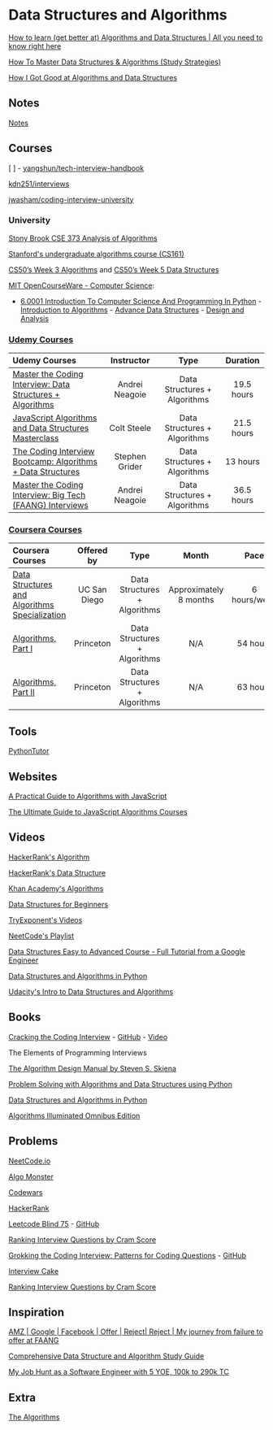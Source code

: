 # Data Structures and Algorithms

[How to learn (get better at) Algorithms and Data Structures | All you need to know right here](https://www.youtube.com/watch?v=qdd-iLFPaT0)

[How To Master Data Structures & Algorithms (Study Strategies)](https://www.youtube.com/watch?v=P8Znk6Cu1Ww)

[How I Got Good at Algorithms and Data Structures](https://www.youtube.com/watch?v=9-ubSA9GA3o)


## Notes

[Notes](https://drive.google.com/drive/folders/1wa5npIJAOfv5npYWXDpVHJ1GwMlQRjIj?usp=sharing)

## Courses

[  ] - [yangshun/tech-interview-handbook](https://github.com/yangshun/tech-interview-handbook)

[kdn251/interviews](https://github.com/kdn251/interviews)

[jwasham/coding-interview-university](https://github.com/jwasham/coding-interview-university)


### University

[Stony Brook CSE 373 Analysis of Algorithms ](https://www.youtube.com/playlist?list=PLOtl7M3yp-DX6ic0HGT0PUX_wiNmkWkXx)

[Stanford's undergraduate algorithms course (CS161)](https://timroughgarden.org/videos.html)

[CS50’s Week 3 Algorithms](https://cs50.harvard.edu/x/2022/weeks/3/) and [CS50’s Week 5 Data Structures](https://cs50.harvard.edu/x/2022/weeks/5/)

[MIT OpenCourseWare - Computer Science](https://www.youtube.com/@mitocw/playlists?view=50&sort=dd&shelf_id=5):
- [6.0001 Introduction To Computer Science And Programming In Python](https://www.youtube.com/playlist?list=PLUl4u3cNGP63WbdFxL8giv4yhgdMGaZNA) - [Introduction to Algorithms](https://www.youtube.com/playlist?list=PLUl4u3cNGP61Oq3tWYp6V_F-5jb5L2iHb) - [Advance Data Structures](https://www.youtube.com/playlist?list=PLUl4u3cNGP61hsJNdULdudlRL493b-XZf) - [Design and Analysis](https://www.youtube.com/playlist?list=PLUl4u3cNGP6317WaSNfmCvGym2ucw3oGp)

### [Udemy Courses](https://github.com/vicxny/Udemy)
Udemy Courses | Instructor | Type | Duration |
:-- | :--: | :--: | :--: |
[Master the Coding Interview: Data Structures + Algorithms](https://www.udemy.com/course/master-the-coding-interview-data-structures-algorithms/learn/lecture/12202018?start=15#overview) | Andrei Neagoie | Data Structures + Algorithms | 19.5 hours |
[JavaScript Algorithms and Data Structures Masterclass](https://www.udemy.com/course/js-algorithms-and-data-structures-masterclass/) | Colt Steele | Data Structures + Algorithms | 21.5 hours |
[The Coding Interview Bootcamp: Algorithms + Data Structures](https://www.udemy.com/course/coding-interview-bootcamp-algorithms-and-data-structure/) | Stephen Grider | Data Structures + Algorithms | 13 hours |
[Master the Coding Interview: Big Tech (FAANG) Interviews](https://www.udemy.com/course/master-the-coding-interview-big-tech-faang-interviews/) | Andrei Neagoie | Data Structures + Algorithms | 36.5 hours |

### [Coursera Courses](https://github.com/vicxny/Coursera)
Coursera Courses | Offered by | Type | Month | Pace |
:-- | :--: | :--: | :--: | :--: |
[Data Structures and Algorithms Specialization](https://www.coursera.org/learn/algorithms-part1) | UC San Diego  | Data Structures + Algorithms| Approximately 8 months | 6 hours/week |
[Algorithms, Part I](https://www.coursera.org/learn/algorithms-part1) | Princeton | Data Structures + Algorithms| N/A | 54 hours |
[Algorithms, Part II](https://www.coursera.org/learn/algorithms-part2) | Princeton | Data Structures + Algorithms| N/A | 63 hours |

## Tools

[PythonTutor](https://pythontutor.com/)

## Websites

[A Practical Guide to Algorithms with JavaScript](https://frontendmasters.com/courses/practical-algorithms/)

[The Ultimate Guide to JavaScript Algorithms Courses](http://web.archive.org/web/20210616161653/https://scotch.io/courses/the-ultimate-guide-to-javascript-algorithms)

## Videos

[HackerRank's Algorithm](https://www.youtube.com/playlist?list=PLI1t_8YX-ApvMthLj56t1Rf-Buio5Y8KL)

[HackerRank's Data Structure](https://www.youtube.com/playlist?list=PLI1t_8YX-Apv-UiRlnZwqqrRT8D1RhriX)

[Khan Academy's Algorithms](https://www.khanacademy.org/computing/computer-science/algorithms)

[Data Structures for Beginners](https://www.youtube.com/watch?v=YOfXMQnUlZY)

[TryExponent's Videos](https://www.tryexponent.com/courses/software-engineering/data-structures/sorting-algorithms)

[NeetCode's Playlist](https://www.youtube.com/c/NeetCode/playlists) 

[Data Structures Easy to Advanced Course - Full Tutorial from a Google Engineer](https://www.youtube.com/watch?v=RBSGKlAvoiM)

[Data Structures and Algorithms in Python](https://www.youtube.com/playlist?list=PLeo1K3hjS3uu_n_a__MI_KktGTLYopZ12)

[Udacity's Intro to Data Structures and Algorithms](https://www.udacity.com/course/data-structures-and-algorithms-in-python--ud513)

## Books

[Cracking the Coding Interview](https://github.com/yogathanh99/Books/blob/master/Cracking.the.Coding.Interview.6th.Edition.pdf) - [GitHub](https://github.com/vicxny/Cracking-The-Coding-Interview) - [Video](https://www.youtube.com/watch?v=yG0RhKFTonw)

The Elements of Programming Interviews

[The Algorithm Design Manual by Steven S. Skiena](https://mimoza.marmara.edu.tr/~msakalli/cse706_12/SkienaTheAlgorithmDesignManual.pdf)

[Problem Solving with Algorithms and Data Structures using Python](https://runestone.academy/ns/books/published/pythonds/index.html)

[Data Structures and Algorithms in Python](http://xpzhang.me/teach/DS19_Fall/book.pdf)

[Algorithms Illuminated Omnibus Edition](https://algorithmsilluminated.org/)


## Problems

[NeetCode.io](https://NeetCode.io)

[Algo Monster](https://algo.monster/)

[Codewars](https://www.codewars.com/)

[HackerRank](https://www.hackerrank.com/interview/interview-preparation-kit)

[Leetcode Blind 75](https://leetcode.com/discuss/general-discussion/460599/blind-75-leetcode-questions) - [GitHub](https://github.com/vicxny/Data-Structures-and-Algorithms/tree/main/Leetcode-BLIND-75)

[Ranking Interview Questions by Cram Score](https://jeremyaguilon.me/blog/ranking_interview_questions_by_cram_score)

[Grokking the Coding Interview: Patterns for Coding Questions](https://designgurus.org/course/grokking-the-coding-interview) - [GitHub](https://github.com/vicxny/Grokking-the-Coding-Interview-Patterns-for-Coding-Questions)

[Interview Cake](https://www.interviewcake.com/)

[Ranking Interview Questions by Cram Score](https://jeremyaguilon.me/blog/ranking_interview_questions_by_cram_score)

## Inspiration
[AMZ | Google | Facebook | Offer | Reject| Reject | My journey from failure to offer at FAANG](https://leetcode.com/discuss/interview-experience/716202/amz-google-facebook-offer-reject-reject-my-journey-from-failure-to-offer-at-faang)

[Comprehensive Data Structure and Algorithm Study Guide](https://leetcode.com/discuss/general-discussion/494279/comprehensive-data-structure-and-algorithm-study-guide)

[My Job Hunt as a Software Engineer with 5 YOE, 100k to 290k TC](https://www.reddit.com/r/cscareerquestions/comments/xpnxy2/my_job_hunt_as_a_software_engineer_with_5_yoe/)

## Extra
[The Algorithms](https://the-algorithms.com/)
